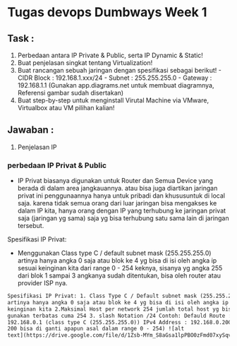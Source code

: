 # Tugas devops Dumbways Week 1

## Task :

1. Perbedaan antara IP Private & Public, serta IP Dynamic & Static!
2. Buat penjelasan singkat tentang Virtualization!
3. Buat rancangan sebuah jaringan dengan spesifikasi sebagai berikut! - CIDR Block : 192.168.1.xxx/24 - Subnet : 255.255.255.0 - Gateway : 192.168.1.1
   (Gunakan app.diagrams.net untuk membuat diagramnya, Referensi gambar sudah disertakan)
4. Buat step-by-step untuk menginstall Virutal Machine via VMware, Virtualbox atau VM pilihan kalian!

## Jawaban :

1. Penjelasan IP

### perbedaan IP Privat & Public

- IP Privat biasanya digunakan untuk Router dan Semua Device yang berada di dalam area jangkauannya. atau bisa juga diartikan jaringan privat ini penggunaannya hanya untuk pribadi dan khususuntuk di local saja. karena tidak semua orang dari luar jaringan bisa mengakses ke dalam IP kita, hanya orang dengan IP yang terhubung ke jaringan privat saja (jaringan yg sama) saja yg bisa terhubung satu sama lain di jaringan tersebut.

Spesifikasi IP Privat:

- Menggunakan Class type C / default subnet mask (255.255.255.0) artinya hanya angka 0 saja atau blok ke 4 yg bisa di isi oleh angka ip sesuai keinginan kita dari range 0 - 254 keknya, sisanya yg angka 255 dari blok 1 sampai 3 angkanya sudah ditentukan, bisa oleh router atau provider ISP nya.

```html
Spesifikasi IP Privat: 1. Class Type C / Default subnet mask (255.255.255.0)
artinya hanya angka 0 saja atau blok ke 4 yg bisa di isi oleh angka ip sesuai
keinginan kita 2.Maksimal Host per network 254 jumlah total host yg bisa di
gunakan terbatas cuma 254 3. slash Notation /24 Contoh: Defauld Route :
192.168.0.1 (class type C (255.255.255.0)) IPv4 Address : 192.168.0.200 (angka
200 bisa di ganti apapun asal dalam range 0 - 254) ![alt
text](https://drive.google.com/file/d/1Zsb-MYm_S8aGsa1lpPBO0zFmd07xySqv/view)
```
